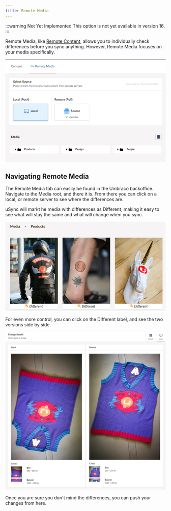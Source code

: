 ```yaml
---
title: Remote Media
---
```


:::warning Not Yet Implemented
This option is not yet available in version 16.
:::

Remote Media, like [Remote Content](RemCont), allows you to individually check differences before you sync anything. However, Remote Media focuses on your media specifically. 

![Remote Media main page](remote-media-home.png)

## Navigating Remote Media

The Remote Media tab can easily be found in the Umbraco backoffice. Navigate to the Media root, and there it is. From there you can click on a local, or remote server to see where the differences are.

uSync will markt he media with differences as Different, making it easy to see what will stay the same and what will change when you sync.

![Three images marked as Different by uSync](different-media.png) 

For even more control, you can click on the Different label, and see the two versions side by side.

![Two images side by side for comparison](image-compare.png)

Once you are sure you don't mind the differences, you can push your changes from here.

<!--## User Groups

To allow non-admin users to use this tab, you can add users to the remote browser group. Admins can see this tab by default. 

![A list of available user groups, including the uSync Remote Browser group.](ConBrowGroupRED.png)-->
